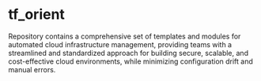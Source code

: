 # tf_orient
Repository contains a comprehensive set of templates and modules for automated cloud infrastructure management, providing teams with a streamlined and standardized approach for building secure, scalable, and cost-effective cloud environments, while minimizing configuration drift and manual errors.
